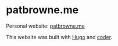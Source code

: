 # patbrowne.me

Personal website: [patbrowne.me](https://patbrowne.me/)

This website was built with [Hugo](https://gohugo.io/) and [coder](https://themes.gohugo.io/themes/hugo-coder/).